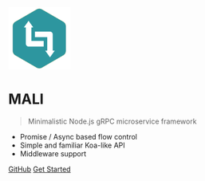 <img src="mali-logo.png" alt="logo" style="width: 125px;"/>

# <strong>MALI</strong> <a name="mali-logo"></a>

> Minimalistic Node.js gRPC microservice framework

- Promise / Async based flow control
- Simple and familiar Koa-like API
- Middleware support

[GitHub](https://github.com/malijs/mali/)
[Get Started](#mali)
